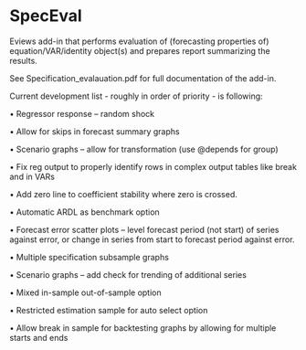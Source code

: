 # SpecEval
Eviews add-in that performs evaluation of (forecasting properties of) equation/VAR/identity object(s) and prepares report summarizing the results.

See Specification_evalauation.pdf for full documentation of the add-in.

Current development list - roughly in order of priority - is following:

•	Regressor response – random shock

•	Allow for skips in forecast summary graphs

•	Scenario graphs – allow for transformation (use @depends for group)

•	Fix reg output to properly identify rows in complex output tables like break and in VARs

•	Add zero line to coefficient stability where zero is crossed.

•	Automatic ARDL as benchmark option 

•	Forecast error scatter plots – level forecast period (not start) of series against error, or change in series  from start to forecast period against error.

•	Multiple specification subsample graphs

•	Scenario graphs – add check for trending of additional series

•	Mixed in-sample out-of-sample option

•	Restricted estimation sample for auto select option

•	Allow break in sample for backtesting graphs by allowing for multiple starts and ends

